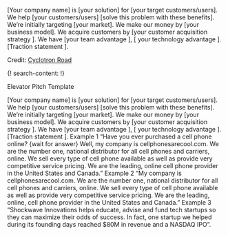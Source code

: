 [Your company name] is [your solution] for [your target customers/users]. We help [your customers/users] [solve this problem with these benefits]. We’re initially targeting [your market]. We make our money by [your business model]. We acquire customers by [your customer acquisition strategy ]. We have [your team advantage ], [ your technology advantage ]. [Traction statement ].

Credit: [Cyclotron Road](http://www.cyclotronroad.org/)

{! search-content: !}

Elevator Pitch Template

[Your company name] is [your solution] for [your target customers/users]. We help [your customers/users] [solve this problem with these benefits]. We’re initially targeting [your market]. We make our money by [your business model]. We acquire customers by [your customer acquisition strategy ]. We have [your team advantage ], [ your technology advantage ]. [Traction statement ].
Example 1
“Have you ever purchased a cell phone online? {wait for answer} Well, my company is cellphonesarecool.com. We are the number one, national distributor for all cell phones and carriers, online. We sell every type of cell phone available as well as provide very competitive service pricing. We are the leading, online cell phone provider in the United States and Canada.”
Example 2
“My company is cellphonesarecool.com. We are the number one, national distributor for all cell phones and carriers, online. We sell every type of cell phone available as well as provide very competitive service pricing. We are the leading, online, cell phone provider in the United States and Canada.”
Example 3
“Shockwave Innovations helps educate, advise and fund tech startups so they can maximize their odds of success.  In fact, one startup we helped during its founding days reached $80M in revenue and a NASDAQ IPO”.
